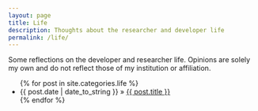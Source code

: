 ```yaml
---
layout: page
title: Life
description: Thoughts about the researcher and developer life
permalink: /life/
---
```


Some reflections on the developer and researcher life. Opinions are solely my
own and do not reflect those of my institution or affiliation.

<ul>
  {% for post in site.categories.life %}
    <li>
        <span>{{ post.date | date_to_string }}</span> » <a href="{{ post.url }}" title="{{ post.title }}">{{ post.title }}</a>
        <meta name="description" content="{{ post.summary | escape }}">
        <meta name="keywords" content="{{ post.tags | join: ', ' | escape }}"/>
    </li>
  {% endfor %}
</ul>

